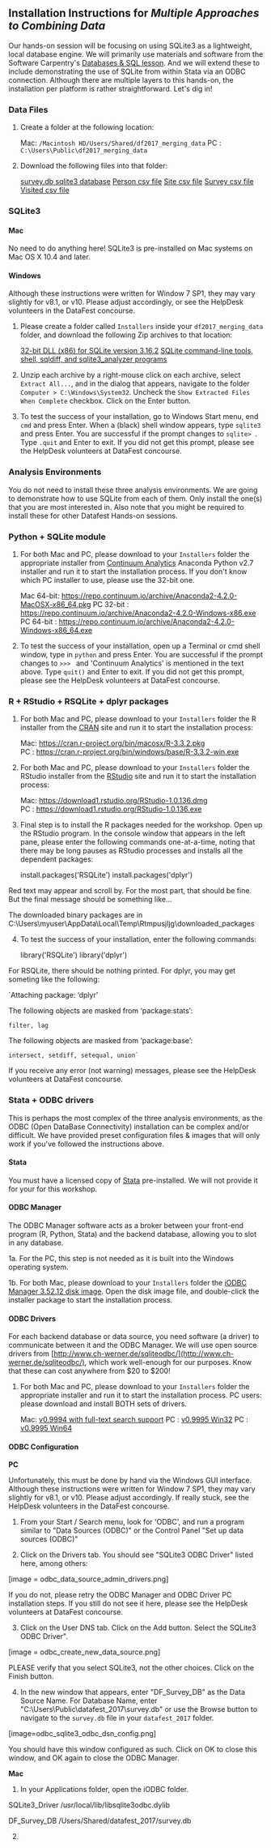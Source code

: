 ## Installation Instructions for *Multiple Approaches to Combining Data*

Our hands-on session will be focusing on using SQLite3 as a lightweight, local database engine. We will primarily use materials and software from the Software Carpentry's [Databases & SQL lesson](http://swcarpentry.github.io/sql-novice-survey/). And we will extend these to include demonstrating the use of SQLite from within Stata via an ODBC connection. Although there are multiple layers to this hands-on, the installation per platform is rather straightforward. Let's dig in!

### Data Files

1. Create a folder at the following location:

    Mac:    `/Macintosh HD/Users/Shared/df2017_merging_data`
    PC :    `C:\Users\Public\df2017_merging_data`
    
2. Download the following files into that folder:

    [survey.db sqlite3 database](gihub/data/raw/survey.db)
    [Person csv file](gihub/data/raw/person.csv)
    [Site csv file](gihub/data/raw/site.csv)
    [Survey csv file](gihub/data/raw/survey.csv)
    [Visited csv file](gihub/data/raw/visited.csv)

### SQLite3

#### Mac

No need to do anything here! SQLite3 is pre-installed on Mac systems on Mac OS X 10.4 and later.

#### Windows

Although these instructions were written for Window 7 SP1, they may vary slightly for v8.1, or v10. Please adjust accordingly, or see the HelpDesk volunteers in the DataFest concourse.

1. Please create a folder called `Installers` inside your `df2017_merging_data` folder, and download the following Zip archives to that location:

    [32-bit DLL (x86) for SQLite version 3.16.2](github\installers\sqlite-dll-win32-x86-3160200.zip)
    [SQLite command-line tools, shell, sqldiff, and sqlite3_analyzer programs](github\installers\sqlite-tools-win32-x86-3160200.zip)

2. Unzip each archive by a right-mouse click on each archive, select `Extract All...`, and in the dialog that appears, navigate to the folder `Computer > C:\Windows\System32`. Uncheck the `Show Extracted Files When Complete` checkbox. Click on the Enter button.

3. To test the success of your installation, go to Windows Start menu, end `cmd` and press Enter. When a (black) shell window appears, type `sqlite3` and press Enter. You are successful if the prompt changes to `sqlite> `. Type `.quit` and Enter to exit. If you did not get this prompt, please see the HelpDesk volunteers at DataFest concourse.

    
### Analysis Environments

You do not need to install these three analysis environments. We are going to demonstrate how to use SQLite from each of them. Only install the one(s) that you are most interested in. Also note that you might be required to install these for other Datafest Hands-on sessions.

### Python + SQLite module

1. For both Mac and PC, please download to your `Installers` folder the appropriate installer from [Continuum Analytics](https://www.continuum.io/) Anaconda Python v2.7 installer and run it to start the installation process. If you don't know which PC installer to use, please use the 32-bit one.

    Mac 64-bit: https://repo.continuum.io/archive/Anaconda2-4.2.0-MacOSX-x86_64.pkg
    PC 32-bit : https://repo.continuum.io/archive/Anaconda2-4.2.0-Windows-x86.exe
    PC 64-bit : https://repo.continuum.io/archive/Anaconda2-4.2.0-Windows-x86_64.exe
    
2. To test the success of your installation, open up a Terminal or cmd shell window, type in `python` and press Enter. You are successful if the prompt changes to `>>> ` and 'Continuum Analytics' is mentioned in the text above. Type `quit()` and Enter to exit. If you did not get this prompt, please see the HelpDesk volunteers at DataFest concourse.
    
### R + RStudio + RSQLite + dplyr packages

1. For both Mac and PC, please download to your `Installers` folder the R installer from the [CRAN](https://cran.r-project.org/) site and run it to start the installation process:

    Mac: https://cran.r-project.org/bin/macosx/R-3.3.2.pkg        
    PC : https://cran.r-project.org/bin/windows/base/R-3.3.2-win.exe

2. For both Mac and PC, please download to your `Installers` folder the RStudio installer from the [RStudio](https://www.rstudio.com/) site and run it to start the installation process:

    Mac: https://download1.rstudio.org/RStudio-1.0.136.dmg     
    PC : https://download1.rstudio.org/RStudio-1.0.136.exe


3. Final step is to install the R packages needed for the workshop. Open up the RStudio program. In the console window that appears in the left pane, please enter the following commands one-at-a-time, noting that there may be long pauses as RStudio processes and installs all the dependent packages:

    install.packages('RSQLite')
    install.packages('dplyr')

Red text may appear and scroll by. For the most part, that should be fine. But the final message should be something like...

The downloaded binary packages are in
	C:\Users\myuser\AppData\Local\Temp\RtmpusjIjg\downloaded_packages


4. To test the success of your installation, enter the following commands:

    library('RSQLite')
    library('dplyr')
    
For RSQLite, there should be nothing printed. For dplyr, you may get someting like the following:

`Attaching package: ‘dplyr’

The following objects are masked from ‘package:stats’:

    filter, lag

The following objects are masked from ‘package:base’:

    intersect, setdiff, setequal, union`

If you receive any error (not warning) messages, please see the HelpDesk volunteers at DataFest concourse.


### Stata + ODBC drivers

This is perhaps the most complex of the three analysis environments, as the ODBC (Open DataBase Connectivity) installation can be complex and/or difficult. We have provided preset configuration files & images that will only work if you've followed the instructions above. 

#### Stata

You must have a licensed copy of [Stata](http://www.stata.com) pre-installed. We will not provide it for your for this workshop.

#### ODBC Manager

The ODBC Manager software acts as a broker between your front-end program (R, Python, Stata) and the backend database, allowing you to slot in any database. 

1a. For the PC, this step is not needed as it is built into the Windows operating system.

1b. For both Mac, please download to your `Installers` folder the [iODBC Manager 3.52.12 disk image](http://opldownload.s3.amazonaws.com/uda/components/7.0/universal-apple-macosx10.7-32/mxkozzzz.dmg). Open the disk image file, and double-click the installer package to start the installation process.


#### ODBC Drivers

For each backend database or data source, you need software (a driver) to communicate between it and the ODBC Manager. We will use open source drivers from [http://www.ch-werner.de/sqliteodbc/](http://www.ch-werner.de/sqliteodbc/), which work well-enough for our purposes. Know that these can cost anywhere from $20 to $200!

1. For both Mac and PC, please download to your `Installers` folder the appropriate installer and run it to start the installation process. PC users: please download and install BOTH sets of drivers.

    Mac: [v0.9994 with full-text search support](http://www.ch-werner.de/sqliteodbc/sqliteodbc-0.9994.dmg)
    PC : [v0.9995 Win32](http://www.ch-werner.de/sqliteodbc/sqliteodbc.exe)
    PC : [v0.9995 Win64](http://www.ch-werner.de/sqliteodbc/sqliteodbc_w64.exe)

#### ODBC Configuration

**PC**

Unfortunately, this must be done by hand via the Windows GUI interface. Although these instructions were written for Window 7 SP1, they may vary slightly for v8.1, or v10. Please adjust accordingly. If really stuck, see the HelpDesk volunteers in the DataFest concourse.

1. From your Start / Search menu, look for 'ODBC', and run a program similar to "Data Sources (ODBC)" or the Control Panel "Set up data sources (ODBC)"

2. Click on the Drivers tab. You should see "SQLite3 ODBC Driver" listed here, among others:

[image = odbc_data_source_admin_drivers.png]

 If you do not, please retry the ODBC Manager and ODBC Driver PC installation steps. If you still do not see it here, please see the HelpDesk volunteers at DataFest concourse.

3. Click on the User DNS tab. Click on the Add button. Select the SQLite3 ODBC Driver". 

[image = odbc_create_new_data_source.png]

PLEASE verify that you select SQLite3, not the other choices. Click on the Finish button.

4. In the new window that appears, enter "DF_Survey_DB" as the Data Source Name. For Database Name, enter "C:\Users\Public\datafest_2017\survey.db" or use the Browse button to navigate to the `survey.db` file in your `datafest_2017` folder. 

[image=odbc_sqlite3_odbc_dsn_config.png]

You should have this window configured as such. Click on OK to close this window, and OK again to close the ODBC Manager.


**Mac**

1. In your Applications folder, open the iODBC folder. 

SQLite3_Driver
/usr/local/lib/libsqlite3odbc.dylib

DF_Survey_DB
/Users/Shared/datafest_2017/survey.db

2. 

